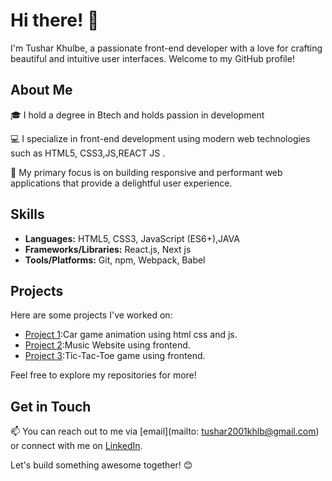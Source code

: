 # Hi there! 👋

I'm Tushar Khulbe, a passionate front-end developer with a love for crafting beautiful and intuitive user interfaces. Welcome to my GitHub profile!

## About Me

🎓 I hold a degree in  Btech and  holds  passion in development

💻 I specialize in front-end development using modern web technologies such as HTML5, CSS3,JS,REACT JS .

🚀 My primary focus is on building responsive and performant web applications that provide a delightful user experience.

## Skills

- **Languages:** HTML5, CSS3, JavaScript (ES6+),JAVA
- **Frameworks/Libraries:** React.js, Next js
- **Tools/Platforms:** Git, npm, Webpack, Babel


## Projects

Here are some projects I've worked on:

- [Project 1](https://tusharkhulbe.github.io/Moving-car-using-html-css-javascript/):Car game animation using html css and js.
- [Project 2]( https://tusharkhulbe.github.io/Music-website-using-html-css-javascript/):Music Website using frontend.
- [Project 3](link):Tic-Tac-Toe game using frontend.

Feel free to explore my repositories for more!

## Get in Touch

📫 You can reach out to me via [email](mailto: tushar2001khlb@gmail.com) or connect with me on [LinkedIn](https://www.linkedin.com/in/tushar-khulbe-794908245).

Let's build something awesome together! 😊

